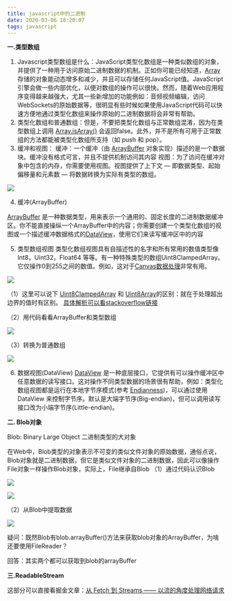```yaml
---
title: javascript中的二进制
date: 2020-03-06 18:20:07
tags: javascript
---
```


**一.类型数组**

1. Javascript类型数组是什么：JavaScript类型化数组是一种类似数组的对象，并提供了一种用于访问原始二进制数据的机制。正如你可能已经知道，[Array](https://developer.mozilla.org/zh-CN/docs/Web/JavaScript/Reference/Array) 存储的对象能动态增多和减少，并且可以存储任何JavaScript值。JavaScript引擎会做一些内部优化，以便对数组的操作可以很快。然而，随着Web应用程序变得越来越强大，尤其一些新增加的功能例如：音频视频编辑，访问WebSockets的原始数据等，很明显有些时候如果使用JavaScript代码可以快速方便地通过类型化数组来操作原始的二进制数据将会非常有帮助。
2. 类型化数组和普通数组：但是，不要把类型化数组与正常数组混淆，因为在类型数组上调用  [Array.isArray()](https://developer.mozilla.org/zh-CN/docs/Web/JavaScript/Reference/Global_Objects/Array/isArray)  会返回false。此外，并不是所有可用于正常数组的方法都能被类型化数组所支持（如 push 和 pop）。
3. 缓冲和视图：
    缓冲：一个缓冲（由 [ArrayBuffer](https://developer.mozilla.org/zh-CN/docs/Web/JavaScript/Reference/Global_Objects/ArrayBuffer) 对象实现）描述的是一个数据块。缓冲没有格式可言，并且不提供机制访问其内容
    视图：为了访问在缓冲对象中包含的内存，你需要使用视图。视图提供了上下文 — 即数据类型、起始偏移量和元素数 — 将数据转换为实际有类型的数组。

![](/image/js-binary-1.png)

4. 缓冲(ArrayBuffer)

 [ArrayBuffer](https://developer.mozilla.org/zh-CN/docs/Web/JavaScript/Reference/Global_Objects/ArrayBuffer) 是一种数据类型，用来表示一个通用的、固定长度的二进制数据缓冲区。你不能直接操纵一个ArrayBuffer中的内容；你需要创建一个类型化数组的视图或一个描述缓冲数据格式的[DataView](https://developer.mozilla.org/zh-CN/docs/Web/JavaScript/Reference/Global_Objects/DataView)，使用它们来读写缓冲区中的内容

5. 类型数组视图
    类型化数组视图具有自描述性的名字和所有常用的数值类型像Int8，Uint32，Float64 等等。有一种特殊类型的数组Uint8ClampedArray。它仅操作0到255之间的数值。例如，这对于[Canvas数据处理](https://developer.mozilla.org/zh-CN/docs/Web/API/ImageData)非常有用。

![](/image/js-binary-2.png)

（1）这里可以说下 [Uint8ClampedArray](http://www.javascripture.com/Uint8ClampedArray) 和 [Uint8Array](http://www.javascripture.com/Uint8Array)的区别：就在于处理超出边界的值时有区别。
 [具体解析可以看stackoverflow链接](https://stackoverflow.com/questions/21819870/difference-between-uint8array-and-uint8clampedarray)

（2）用代码看看ArrayBuffer和类型数组

![](/image/js-binary-3.png)

（3）转换为普通数组

![](/image/js-binary-4.png)

6. 数据视图(DataView)
    [DataView](https://developer.mozilla.org/zh-CN/docs/Web/JavaScript/Reference/Global_Objects/DataView) 是一种底层接口，它提供有可以操作缓冲区中任意数据的读写接口。这对操作不同类型数据的场景很有帮助，例如：类型化数组视图都是运行在本地字节序模式(参考 [Endianness](https://developer.mozilla.org/zh-CN/docs/Glossary/Endianness))，可以通过使用 DataView 来控制字节序。默认是大端字节序(Big-endian)，但可以调用读写接口改为小端字节序(Little-endian)。

    

**二. Blob对象**

Blob: Binary Large Object 二进制类型的大对象

在Web中，Blob类型的对象表示不可变的类似文件对象的原始数据，通俗点说，Blob对象就是二进制数据，但它是类似文件对象的二进制数据，因此可以像操作File对象一样操作Blob对象，实际上，File继承自Blob
 （1）通过代码认识Blob

![](/image/js-binary-6.png)

![](/image/js-binary-7.png)

（2）从Blob中提取数据

![](/image/js-binary-8.png)

疑问：既然Blob有blob.arrayBuffer()方法来获取blob对象的ArrayBuffer，为啥还要使用FileReader？

回答：其实两个都可以获取到blob的arrayBuffer

**三.ReadableStream**

这部分可以直接看掘金文章：[从 Fetch 到 Streams —— 以流的角度处理网络请求](https://juejin.im/post/5e0013e1f265da33db49b17a)

 